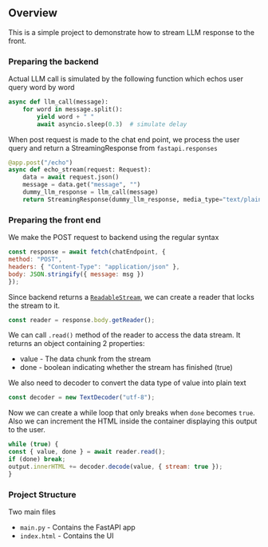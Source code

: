 ## Overview

This is a simple project to demonstrate how to stream LLM response to the front.

### Preparing the backend

Actual LLM call is simulated by the following function which echos user query word by word

```python
async def llm_call(message):
    for word in message.split():
        yield word + " "
        await asyncio.sleep(0.3)  # simulate delay
```

When post request is made to the chat end point, we process the user query and return a StreamingResponse from `fastapi.responses`

```python
@app.post("/echo")
async def echo_stream(request: Request):
    data = await request.json()
    message = data.get("message", "")
    dummy_llm_response = llm_call(message)
    return StreamingResponse(dummy_llm_response, media_type="text/plain")
```

### Preparing the front end

We make the POST request to backend using the regular syntax
```javascript
const response = await fetch(chatEndpoint, {
method: "POST",
headers: { "Content-Type": "application/json" },
body: JSON.stringify({ message: msg })
});
```
Since backend returns a [`ReadableStream`](https://developer.mozilla.org/en-US/docs/Web/API/ReadableStream), we can create a reader that locks the stream to it. 
```javascript
const reader = response.body.getReader();
```
We can call `.read()` method of the reader to access the data stream. It returns an object containing 2 properties:

- value - The data chunk from the stream
- done - boolean indicating whether the stream has finished (true)

We also need to decoder to convert the data type of value into plain text 
```javascript
const decoder = new TextDecoder("utf-8");
```

Now we can create a while loop that only breaks when `done` becomes `true`. Also we can increment the HTML inside the container displaying this output to the user.
```javascript
while (true) {
const { value, done } = await reader.read();
if (done) break;
output.innerHTML += decoder.decode(value, { stream: true });
}
```

### Project Structure

Two main files
- `main.py` - Contains the FastAPI app
- `index.html` - Contains the UI